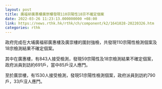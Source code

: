 ```yaml
---
layout: post
title: 廣福邨廣惠樓廣崇樓發現110宗陽性18宗不確定個案
date: 2022-03-26 11:23:13.000000000 +08:00
link: https://news.rthk.hk/rthk/ch/component/k2/1641028-20220326.htm
categories: rthk
---
```


政府完成在大埔廣福邨廣惠樓及廣崇樓的圍封強檢，共發現110宗陽性檢測個案及18宗檢測結果不確定個案。

其中在廣惠樓，有843人接受檢測，發現59宗陽性及18宗檢測結果不確定個案，政府派員到訪約691戶，當中85戶沒人應門。

至於廣崇樓，有1530人接受檢測，發現51宗陽性檢測個案，政府派員到訪約790戶，33戶沒人應門。
